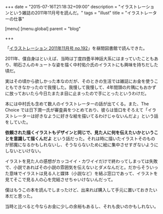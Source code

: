 +++
date = "2015-07-16T21:18:32+09:00"
description = "イラストレーションという雑誌の2011年11月号を読んだ。"
tags = "illust"
title = "イラストレーターの仕事"

[menu]
  [menu.global]
    parent = "blog"

+++

「[イラストレーション 2011年11月号 no.192](http://www.genkosha.co.jp/il/backnumber/1095.html)」を昼間図書館で読んできた。

2011年、僕自身はといえば、当時は丁度四畳半神話大系にはまっていたこともあり、明石さんのキュートな姿を描く中村佑介氏のイラストにも興味を持ちだした頃だ。

実はその頃から欲しかった本なのだが、そのときの生活では雑誌にお金を使うこともできなかったので我慢した。我慢して我慢して、4年間頭の片隅にもおかずに放っておいたら今日たまたま目に止まったので手にとったというわけだ。

本には中村氏も含めて数人のイラストレーターの話が出てくる。また、The Choice では日下潤一氏が審査員をつとめており、彼らは皆口をそろえて「イラストレーターは好きなように好きな絵を描いてるわけじゃないんだよ」という話をしていた。

**依頼された描くイラストもデザインと同じで、見た人に何を伝えたいかということを意識して描くんだよ** という話だった。それは時に描いたイラストそのものが邪魔になるかもしれないし、そうならないために絵に集中させすぎないようにしないといけない。

イラストを見た人の感想がカッコイイ・カワイイだけで終わってしまっては失敗で、小説であればその小説の雰囲気を伝えないとダメなんだと。だからそういった意味でイラストは見る人と媒体（小説など）を結ぶ窓口であって、イラストを見てそこで見る人の心を完結させちゃいけないんだって。

僕はもうこの本を読んでしまったけど、出来れば購入して手元に置いておきたい本だと思った。

当時と比べると今ならお金に少しの余裕もあるし、それも良いのかもしれない。

